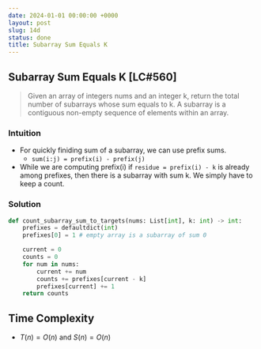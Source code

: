 ```yaml
---
date: 2024-01-01 00:00:00 +0000
layout: post
slug: 14d
status: done
title: Subarray Sum Equals K
---
```


## Subarray Sum Equals K [LC#560]
> Given an array of integers nums and an integer k, return the total number of subarrays whose sum equals to k. A subarray is a contiguous non-empty sequence of elements within an array.


### Intuition
- For quickly finiding sum of a subarray, we can use prefix sums. 
    - `sum(i:j) = prefix(i) - prefix(j)`
- While we are computing prefix(i) if `residue = prefix(i) - k` is already among prefixes, then there is a subarray with sum k. We simply have to keep a count.

### Solution

```python
def count_subarray_sum_to_targets(nums: List[int], k: int) -> int:
    prefixes = defaultdict(int)
    prefixes[0] = 1 # empty array is a subarray of sum 0

    current = 0
    counts = 0
    for num in nums:
        current += num
        counts += prefixes[current - k]
        prefixes[current] += 1
    return counts
```
## Time Complexity
- $T(n) = O(n)$ and $S(n) = O(n)$